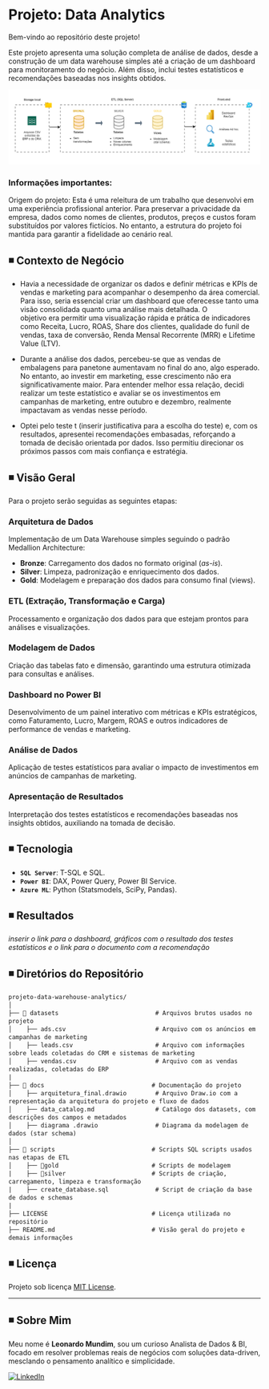 # Projeto: Data Analytics #

Bem-vindo ao repositório deste projeto! 

Este projeto apresenta uma solução completa de análise de dados, desde a construção de um data warehouse simples até a criação de um dashboard para monitoramento do negócio. Além disso, inclui testes estatísticos e recomendações baseadas nos insights obtidos.

![Arquitetura](docs/arquitetura_final.drawio.PNG)

### Informações importantes: 

Origem do projeto: Esta é uma releitura de um trabalho que desenvolvi em uma experiência profissional anterior. Para preservar a privacidade da empresa, dados como nomes de clientes, produtos, preços e custos foram substituídos por valores fictícios. No entanto, a estrutura do projeto foi mantida para garantir a fidelidade ao cenário real.



## ◾ Contexto de Negócio

- Havia a necessidade de organizar os dados e definir métricas e KPIs de vendas e marketing para acompanhar o desempenho da área comercial. Para isso, seria essencial criar um dashboard que oferecesse tanto uma visão consolidada quanto uma análise mais detalhada. O   
  objetivo era permitir uma visualização rápida e prática de indicadores como Receita, Lucro, ROAS, Share dos clientes, qualidade do funil de vendas, taxa de conversão, Renda Mensal Recorrente (MRR) e Lifetime Value (LTV).
  
- Durante a análise dos dados, percebeu-se que as vendas de embalagens para panetone aumentavam no final do ano, algo esperado. No entanto, ao investir em marketing, esse crescimento não era significativamente maior. Para entender melhor essa relação, decidi realizar um   teste estatístico e avaliar se os investimentos em campanhas de marketing, entre outubro e dezembro, realmente impactavam as vendas nesse período.
  
- Optei pelo teste t (inserir justificativa para a escolha do teste) e, com os resultados, apresentei recomendações embasadas, reforçando a tomada de decisão orientada por dados. Isso permitiu direcionar os próximos passos com mais confiança e estratégia.


## ◾ Visão Geral

Para o projeto serão seguidas as seguintes etapas:  

###   Arquitetura de Dados  
Implementação de um Data Warehouse simples seguindo o padrão Medallion Architecture:  
- **Bronze**: Carregamento dos dados no formato original (*as-is*).  
- **Silver**: Limpeza, padronização e enriquecimento dos dados.  
- **Gold**: Modelagem e preparação dos dados para consumo final (views).  

###   ETL (Extração, Transformação e Carga)   
Processamento e organização dos dados para que estejam prontos para análises e visualizações.  

###   Modelagem de Dados   
Criação das tabelas fato e dimensão, garantindo uma estrutura otimizada para consultas e análises.  

###   Dashboard no Power BI  
Desenvolvimento de um painel interativo com métricas e KPIs estratégicos, como Faturamento, Lucro, Margem, ROAS e outros indicadores de performance de vendas e marketing.  

###   Análise de Dados  
Aplicação de testes estatísticos para avaliar o impacto de investimentos em anúncios de campanhas de marketing.  

###   Apresentação de Resultados
Interpretação dos testes estatísticos e recomendações baseadas nos insights obtidos, auxiliando na tomada de decisão.






## ◾ Tecnologia 

- **`SQL Server`**: T-SQL e SQL.
- **`Power BI`**: DAX, Power Query, Power BI Service.
- **`Azure ML`**: Python (Statsmodels, SciPy, Pandas).





## ◾ Resultados

*inserir o link para o dashboard, gráficos com o resultado dos testes estatísticos e o link para o documento com a recomendação*





## ◾ Diretórios do Repositório
```
projeto-data-warehouse-analytics/
│
├── 📂 datasets                           # Arquivos brutos usados no projeto
│    ├── ads.csv                         # Arquivo com os anúncios em campanhas de marketing
│    ├── leads.csv                       # Arquivo com informações sobre leads coletadas do CRM e sistemas de marketing
│    ├── vendas.csv                      # Arquivo com as vendas realizadas, coletadas do ERP
|
├── 📂 docs                              # Documentação do projeto
│    ├── arquitetura_final.drawio        # Arquivo Draw.io com a representação da arquitetura do projeto e fluxo de dados
│    ├── data_catalog.md                 # Catálogo dos datasets, com descrições dos campos e metadados
│    ├── diagrama .drawio                # Diagrama da modelagem de dados (star schema)
│
├── 📂 scripts                           # Scripts SQL scripts usados nas etapas de ETL
│    ├── 📂gold                          # Scripts de modelagem
|    ├── 📂silver                        # Scripts de criação, carregamento, limpeza e transformação
|    ├── create_database.sql             # Script de criação da base de dados e schemas
|
├── LICENSE                             # Licença utilizada no repositório
├── README.md                           # Visão geral do projeto e demais informações

```


## ◾ Licença

Projeto sob licença [MIT License](LICENSE).
 
---
## ◾ Sobre Mim

Meu nome é **Leonardo Mundim**, sou um curioso Analista de Dados & BI, focado em resolver problemas reais de negócios com soluções data-driven, mesclando o pensamento analítico e simplicidade.

[![LinkedIn](https://img.shields.io/badge/LinkedIn-0077B5?style=for-the-badge&logo=linkedin&logoColor=white)](https://linkedin.com/in/leonardo-mundim)




